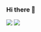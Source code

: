 ### Hi there 👋

<img src="https://img.shields.io/badge/블로그-lightgray?style=flat-square&logo=Tistory&logoColor=white"/>
<img src="https://img.shields.io/badge/elisha0103@naver.com-03C75A?style=flat-square&logo=Naver&logoColor=white"/>

<!--
**elisha0103/elisha0103** is a ✨ _special_ ✨ repository because its `README.md` (this file) appears on your GitHub profile.

Here are some ideas to get you started:

- 🔭 I’m currently working on ...
- 🌱 I’m currently learning ...
- 👯 I’m looking to collaborate on ...
- 🤔 I’m looking for help with ...
- 💬 Ask me about ...
- 📫 How to reach me: ...
- 😄 Pronouns: ...
- ⚡ Fun fact: ...
-->
